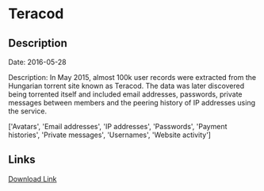 # Teracod

## Description

Date: 2016-05-28

Description:
In May 2015, almost 100k user records were extracted from the Hungarian torrent site known as Teracod. The data was later discovered being torrented itself and included email addresses, passwords, private messages between members and the peering history of IP addresses using the service.


['Avatars', 'Email addresses', 'IP addresses', 'Passwords', 'Payment histories', 'Private messages', 'Usernames', 'Website activity']

## Links

[Download Link](https://link-to.net/1229997/431.2287746866181/dynamic/?r=dGVyYWNvZC5vcmc=)